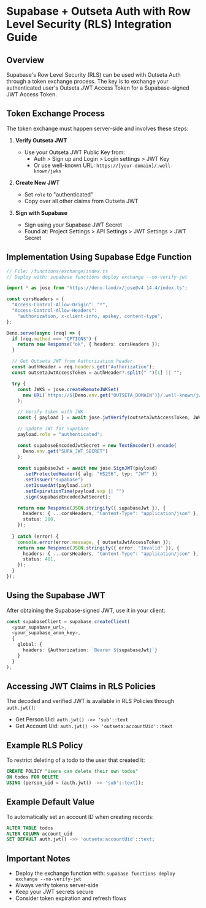 # Supabase + Outseta Auth with Row Level Security (RLS) Integration Guide

## Overview
Supabase's Row Level Security (RLS) can be used with Outseta Auth through a token exchange process. The key is to exchange your authenticated user's Outseta JWT Access Token for a Supabase-signed JWT Access Token.

## Token Exchange Process
The token exchange must happen server-side and involves these steps:

1. **Verify Outseta JWT**
   - Use your Outseta JWT Public Key from:
     - Auth > Sign up and Login > Login settings > JWT Key
     - Or use well-known URL: `https://[your-domain]/.well-known/jwks`

2. **Create New JWT**
   - Set `role` to "authenticated"
   - Copy over all other claims from Outseta JWT

3. **Sign with Supabase**
   - Sign using your Supabase JWT Secret
   - Found at: Project Settings > API Settings > JWT Settings > JWT Secret

## Implementation Using Supabase Edge Function

```typescript
// File: /functions/exchange/index.ts
// Deploy with: supabase functions deploy exchange --no-verify-jwt

import * as jose from "https://deno.land/x/jose@v4.14.4/index.ts";

const corsHeaders = {
  "Access-Control-Allow-Origin": "*",
  "Access-Control-Allow-Headers":
    "authorization, x-client-info, apikey, content-type",
};

Deno.serve(async (req) => {
  if (req.method === "OPTIONS") {
    return new Response("ok", { headers: corsHeaders });
  }

  // Get Outseta JWT from Authorization header
  const authHeader = req.headers.get("Authorization");
  const outsetaJwtAccessToken = authHeader?.split(" ")[1] || "";

  try {
    const JWKS = jose.createRemoteJWKSet(
      new URL(`https://${Deno.env.get("OUTSETA_DOMAIN")}/.well-known/jwks`)
    );

    // Verify token with JWK
    const { payload } = await jose.jwtVerify(outsetaJwtAccessToken, JWKS);

    // Update JWT for Supabase
    payload.role = "authenticated";

    const supabaseEncodedJwtSecret = new TextEncoder().encode(
      Deno.env.get("SUPA_JWT_SECRET")
    );
    
    const supabaseJwt = await new jose.SignJWT(payload)
      .setProtectedHeader({ alg: "HS256", typ: "JWT" })
      .setIssuer("supabase")
      .setIssuedAt(payload.iat)
      .setExpirationTime(payload.exp || "")
      .sign(supabaseEncodedJwtSecret);

    return new Response(JSON.stringify({ supabaseJwt }), {
      headers: { ...corsHeaders, "Content-Type": "application/json" },
      status: 200,
    });
    
  } catch (error) {
    console.error(error.message, { outsetaJwtAccessToken });
    return new Response(JSON.stringify({ error: "Invalid" }), {
      headers: { ...corsHeaders, "Content-Type": "application/json" },
      status: 401,
    });
  }
});
```

## Using the Supabase JWT

After obtaining the Supabase-signed JWT, use it in your client:

```typescript
const supabaseClient = supabase.createClient(
  <your_supabase_url>,
  <your_supabase_anon_key>,
  {
    global: {
      headers: {Authorization: `Bearer ${supabaseJwt}`}
    }
  }
);
```

## Accessing JWT Claims in RLS Policies

The decoded and verified JWT is available in RLS Policies through `auth.jwt()`:

- Get Person Uid: `auth.jwt() ->> 'sub'::text`
- Get Account Uid: `auth.jwt() ->> 'outseta:accountUid'::text`

## Example RLS Policy

To restrict deleting of a todo to the user that created it:

```sql
CREATE POLICY "Users can delete their own todos"
ON todos FOR DELETE
USING (person_uid = (auth.jwt() ->> 'sub'::text));
```

## Example Default Value

To automatically set an account ID when creating records:

```sql
ALTER TABLE todos 
ALTER COLUMN account_uid 
SET DEFAULT auth.jwt() ->> 'outseta:accountUid'::text;
```

## Important Notes
- Deploy the exchange function with: `supabase functions deploy exchange --no-verify-jwt`
- Always verify tokens server-side
- Keep your JWT secrets secure
- Consider token expiration and refresh flows

